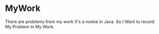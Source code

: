 # MyWork
There are problems from my work
It's a rookie in Java.
So I Want to record My Problem In My Work.
